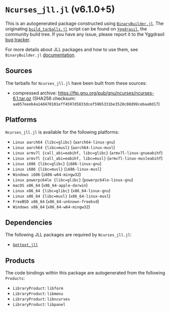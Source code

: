 # `Ncurses_jll.jl` (v6.1.0+5)

This is an autogenerated package constructed using [`BinaryBuilder.jl`](https://github.com/JuliaPackaging/BinaryBuilder.jl). The originating [`build_tarballs.jl`](https://github.com/JuliaPackaging/Yggdrasil/blob/8fcd9085ae890801c34564a24c8eabf76681d375/N/Ncurses/build_tarballs.jl) script can be found on [`Yggdrasil`](https://github.com/JuliaPackaging/Yggdrasil/), the community build tree.  If you have any issue, please report it to the Yggdrasil [bug tracker](https://github.com/JuliaPackaging/Yggdrasil/issues).

For more details about JLL packages and how to use them, see `BinaryBuilder.jl` [documentation](https://juliapackaging.github.io/BinaryBuilder.jl/dev/jll/).

## Sources

The tarballs for `Ncurses_jll.jl` have been built from these sources:

* compressed archive: https://ftp.gnu.org/pub/gnu/ncurses/ncurses-6.1.tar.gz (SHA256 checksum: `aa057eeeb4a14d470101eff4597d5833dcef5965331be3528c08d99cebaa0d17`)

## Platforms

`Ncurses_jll.jl` is available for the following platforms:

* `Linux aarch64 {libc=glibc}` (`aarch64-linux-gnu`)
* `Linux aarch64 {libc=musl}` (`aarch64-linux-musl`)
* `Linux armv7l {call_abi=eabihf, libc=glibc}` (`armv7l-linux-gnueabihf`)
* `Linux armv7l {call_abi=eabihf, libc=musl}` (`armv7l-linux-musleabihf`)
* `Linux i686 {libc=glibc}` (`i686-linux-gnu`)
* `Linux i686 {libc=musl}` (`i686-linux-musl`)
* `Windows i686` (`i686-w64-mingw32`)
* `Linux powerpc64le {libc=glibc}` (`powerpc64le-linux-gnu`)
* `macOS x86_64` (`x86_64-apple-darwin`)
* `Linux x86_64 {libc=glibc}` (`x86_64-linux-gnu`)
* `Linux x86_64 {libc=musl}` (`x86_64-linux-musl`)
* `FreeBSD x86_64` (`x86_64-unknown-freebsd`)
* `Windows x86_64` (`x86_64-w64-mingw32`)

## Dependencies

The following JLL packages are required by `Ncurses_jll.jl`:

* [`Gettext_jll`](https://github.com/JuliaBinaryWrappers/Gettext_jll.jl)

## Products

The code bindings within this package are autogenerated from the following `Products`:

* `LibraryProduct`: `libform`
* `LibraryProduct`: `libmenu`
* `LibraryProduct`: `libncurses`
* `LibraryProduct`: `libpanel`
